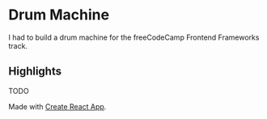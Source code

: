 # Drum Machine

I had to build a drum machine for the freeCodeCamp Frontend Frameworks track.

## Highlights

TODO

Made with [Create React App](https://github.com/facebook/create-react-app).
